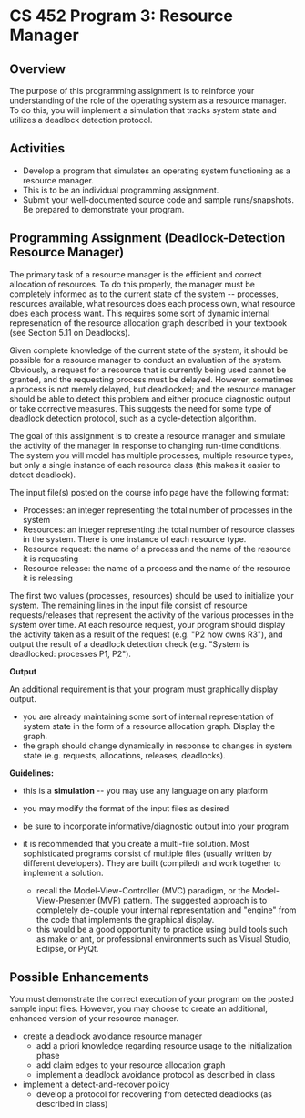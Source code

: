 # CS 452 Program 3: Resource Manager

## Overview
The purpose of this programming assignment is to reinforce your understanding of the role of the operating system as a resource manager.  To do this, you will implement a simulation that tracks system state and utilizes a deadlock detection protocol.

## Activities
- Develop a program that simulates an operating system functioning as a resource manager.
- This is to be an individual programming assignment.
- Submit your well-documented source code and sample runs/snapshots.  Be prepared to demonstrate your program.

## Programming Assignment (Deadlock-Detection Resource Manager)
The primary task of a resource manager is the efficient and correct allocation of resources.  To do this properly, the manager must be completely informed as to the current state of the system -- processes, resources available, what resources does each process own, what resource does each process want.  This requires some sort of dynamic internal represenation of the resource allocation graph described in your textbook (see Section 5.11 on Deadlocks).

Given complete knowledge of the current state of the system, it should be possible for a resource manager to conduct an evaluation of the system.  Obviously, a request for a resource that is currently being used cannot be granted, and the requesting process must be delayed.  However, sometimes a process is not merely delayed, but deadlocked; and the resource manager should be able to detect this problem and either produce diagnostic output or take corrective measures.  This suggests the need for some type of deadlock detection protocol, such as a cycle-detection algorithm.

The goal of this assignment is to create a resource manager and simulate the activity of the manager in response to changing run-time conditions.  The system you will model has multiple processes, multiple resource types, but only a single instance of each resource class (this makes it easier to detect deadlock).

The input file(s) posted on the course info page have the following format:
- Processes:  an integer representing the total number of processes in the system
- Resources:  an integer representing the total number of resource classes in the system.  There is one instance of each resource type.
- Resource request: the name of a process and the name of the resource it is requesting
- Resource release: the name of a process and the name of the resource it is releasing

The first two values (processes, resources) should be used to initialize your system.  The remaining lines in the input file consist of resource requests/releases that represent the activity of the various processes in the system over time.  At each resource request, your program should display the activity taken as a result of the request (e.g. "P2 now owns R3"), and output the result of a deadlock detection check (e.g. "System is deadlocked: processes P1, P2").

__Output__

An additional requirement is that your program must graphically display output.
- you are already maintaining some sort of internal representation of system state in the form of a resource allocation graph.  Display the graph.
- the graph should change dynamically in response to changes in system state (e.g. requests, allocations, releases, deadlocks).

**Guidelines:**
- this is a **simulation** -- you may use any language on any platform
- you may modify the format of the input files as desired
- be sure to incorporate informative/diagnostic output into your program
- it is recommended that you create a multi-file solution.  Most sophisticated programs consist of multiple files (usually written by different developers).  They are built (compiled) and work together to implement a solution.

  + recall the Model-View-Controller (MVC) paradigm, or the Model-View-Presenter (MVP) pattern.  The suggested approach is to completely de-couple your internal representation and "engine" from the code that implements the graphical display.
  + this would be a good opportunity to practice using build tools such as make or ant, or professional environments such as Visual Studio, Eclipse, or PyQt.

## Possible Enhancements

You must demonstrate the correct execution of your program on the posted sample input files.  However, you may choose to create an additional, enhanced version of your resource manager.
- create a deadlock avoidance resource manager
  + add a priori knowledge regarding resource usage to the initialization phase
  + add claim edges to your resource allocation graph
  + implement a deadlock avoidance protocol as described in class
- implement  a detect-and-recover policy
  + develop a protocol for recovering from detected deadlocks (as described in class)